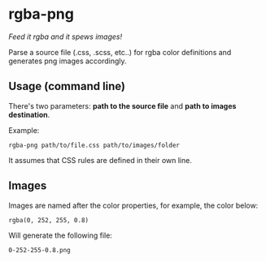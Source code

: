 rgba-png
===========

*Feed it rgba and it spews images!*

Parse a source file (.css, .scss, etc..) for rgba color definitions and generates png images accordingly.


## Usage (command line)

There's two parameters: **path to the source file** and **path to images destination**.

Example:

    rgba-png path/to/file.css path/to/images/folder

It assumes that CSS rules are defined in their own line.

## Images

Images are named after the color properties, for example, the color below: 

    rgba(0, 252, 255, 0.8)
    
Will generate the following file:

    0-252-255-0.8.png
